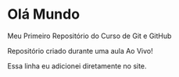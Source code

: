 # Olá Mundo
 Meu Primeiro Repositório do Curso de Git e GitHub

Repositório criado durante uma aula Ao Vivo!

Essa linha eu adicionei diretamente no site.
